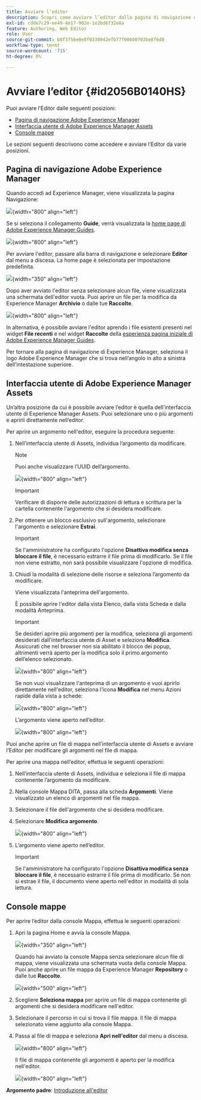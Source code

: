 ```yaml
---
title: Avviare l’editor
description: Scopri come avviare l’editor dalla pagina di navigazione di AEM, dall’interfaccia utente di AEM Assets e dalla console delle mappe in Adobe Experience Manager Guides.
exl-id: cdde7c29-ee49-4e17-902e-1e2bd6f32e8a
feature: Authoring, Web Editor
role: User
source-git-commit: b8f3756e0e8f0338942efb77f00600703be8f6d8
workflow-type: tm+mt
source-wordcount: '715'
ht-degree: 0%

---
```


# Avviare l’editor {#id2056B0140HS}

Puoi avviare l’Editor dalle seguenti posizioni:

- [Pagina di navigazione Adobe Experience Manager](#adobe-experience-manager-navigation-page)
- [Interfaccia utente di Adobe Experience Manager Assets](#adobe-experience-manager-assets-ui)
- [Console mappe](#map-console)

Le sezioni seguenti descrivono come accedere e avviare l’Editor da varie posizioni.

## Pagina di navigazione Adobe Experience Manager

Quando accedi ad Experience Manager, viene visualizzata la pagina Navigazione:

![](images/web-editor-from-navigation-page.png){width="800" align="left"}

Se si seleziona il collegamento **Guide**, verrà visualizzata la [home page di Adobe Experience Manager Guides](./intro-home-page.md).

![](images/aem-home-page.png){width="800" align="left"}

Per avviare l&#39;editor, passare alla barra di navigazione e selezionare **Editor** dal menu a discesa. La home page è selezionata per impostazione predefinita.

![](images/editor-home-page-dropdown.png){width="350" align="left"}

Dopo aver avviato l&#39;editor senza selezionare alcun file, viene visualizzata una schermata dell&#39;editor vuota. Puoi aprire un file per la modifica da Experience Manager **Archivio** o dalle tue **Raccolte**.

![](images/web-editor-launch-page.png){width="800" align="left"}

In alternativa, è possibile avviare l&#39;editor aprendo i file esistenti presenti nel widget **File recenti** e nel widget **Raccolte** della [esperienza pagina iniziale di Adobe Experience Manager Guides](./intro-home-page.md).


Per tornare alla pagina di navigazione di Experience Manager, seleziona il logo Adobe Experience Manager che si trova nell’angolo in alto a sinistra dell’intestazione superiore.


## Interfaccia utente di Adobe Experience Manager Assets

Un’altra posizione da cui è possibile avviare l’editor è quella dell’interfaccia utente di Experience Manager Assets. Puoi selezionare uno o più argomenti e aprirli direttamente nell’editor.

Per aprire un argomento nell&#39;editor, eseguire la procedura seguente:

1. Nell’interfaccia utente di Assets, individua l’argomento da modificare.

   >[!NOTE]
   >
   > Puoi anche visualizzare l’UUID dell’argomento.

   ![](images/assets_ui_with_uuid_cs.png){width="800" align="left"}

   >[!IMPORTANT]
   >
   > Verificare di disporre delle autorizzazioni di lettura e scrittura per la cartella contenente l&#39;argomento che si desidera modificare.

1. Per ottenere un blocco esclusivo sull&#39;argomento, selezionare l&#39;argomento e selezionare **Estrai**.

   >[!IMPORTANT]
   >
   > Se l&#39;amministratore ha configurato l&#39;opzione **Disattiva modifica senza bloccare il file**, è necessario estrarre il file prima di modificarlo. Se il file non viene estratto, non sarà possibile visualizzare l&#39;opzione di modifica.

1. Chiudi la modalità di selezione delle risorse e seleziona l’argomento da modificare.

   Viene visualizzata l&#39;anteprima dell&#39;argomento.

   È possibile aprire l&#39;editor dalla vista Elenco, dalla vista Scheda e dalla modalità Anteprima.

   >[!IMPORTANT]
   >
   > Se desideri aprire più argomenti per la modifica, seleziona gli argomenti desiderati dall&#39;interfaccia utente di Asset e seleziona **Modifica**. Assicurati che nel browser non sia abilitato il blocco dei popup, altrimenti verrà aperto per la modifica solo il primo argomento dell’elenco selezionato.

   ![](images/edit-from-preview_cs.png){width="800" align="left"}

   Se non vuoi visualizzare l&#39;anteprima di un argomento e vuoi aprirlo direttamente nell&#39;editor, seleziona l&#39;icona **Modifica** nel menu Azioni rapide dalla vista a schede:

   ![](images/edit-topic-from-quick-action_cs.png){width="800" align="left"}

   L’argomento viene aperto nell’editor.

   ![](images/edit-mode.png){width="800" align="left"}

Puoi anche aprire un file di mappa nell’interfaccia utente di Assets e avviare l’Editor per modificare gli argomenti nel file di mappa.

Per aprire una mappa nell’editor, effettua le seguenti operazioni:

1. Nell’interfaccia utente di Assets, individua e seleziona il file di mappa contenente l’argomento da modificare.
1. Nella console Mappa DITA, passa alla scheda **Argomenti**. Viene visualizzato un elenco di argomenti nel file mappa.
1. Selezionare il file dell&#39;argomento che si desidera modificare.
1. Selezionare **Modifica argomento**.

   ![](images/edit-topics-map-console_cs.png){width="800" align="left"}

1. L’argomento viene aperto nell’editor.

   >[!IMPORTANT]
   >
   > Se l&#39;amministratore ha configurato l&#39;opzione **Disattiva modifica senza bloccare il file**, è necessario estrarre il file prima di modificarlo. Se non si estrae il file, il documento viene aperto nell&#39;editor in modalità di sola lettura.

## Console mappe

Per aprire l’editor dalla console Mappa, effettua le seguenti operazioni:

1. Apri la pagina Home e avvia la console Mappa.

   ![](images/editor-map-console-dropdown.png){width="350" align="left"}

   Quando hai avviato la console Mappa senza selezionare alcun file di mappa, viene visualizzata una schermata vuota della console Mappa. Puoi anche aprire un file mappa da Experience Manager **Repository** o dalle tue **Raccolte**.

   ![](images/launch-map-console.png){width="500" align="left"}

1. Scegliere **Seleziona mappa** per aprire un file di mappa contenente gli argomenti che si desidera modificare nell&#39;editor.
1. Selezionare il percorso in cui si trova il file mappa. Il file di mappa selezionato viene aggiunto alla console Mappa.
1. Passa al file di mappa e seleziona **Apri nell&#39;editor** dal menu a discesa.

   ![](images/map-console-open-in-editor.png){width="800" align="left"}

   Il file di mappa contenente gli argomenti è aperto per la modifica nell&#39;editor.

   ![](images/map-console-edit-topics.png){width="800" align="left"}






**Argomento padre**: [Introduzione all&#39;editor](web-editor.md)

